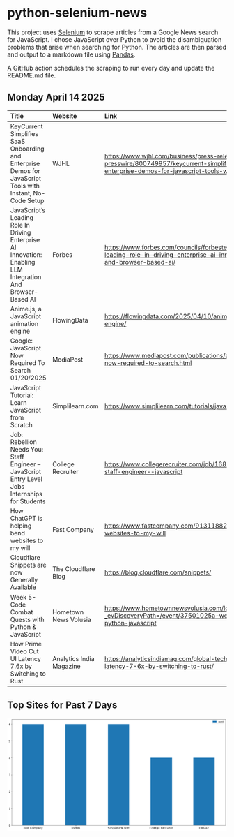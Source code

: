 # python-selenium-news

This project uses [Selenium](https://www.seleniumhq.org/) to scrape articles from a Google News search for JavaScript.
I chose JavaScript over Python to avoid the disambiguation problems that arise when searching for Python.
The articles are then parsed and output to a markdown file using [Pandas](https://pandas.pydata.org/).

A GitHub action schedules the scraping to run every day and update the README.md file.

## Monday April 14 2025


| Title                                                                                                        | Website                  | Link                                                                                                                                                                            |
|:-------------------------------------------------------------------------------------------------------------|:-------------------------|:--------------------------------------------------------------------------------------------------------------------------------------------------------------------------------|
| KeyCurrent Simplifies SaaS Onboarding and Enterprise Demos for JavaScript Tools with Instant, No-Code Setup  | WJHL                     | https://www.wjhl.com/business/press-releases/ein-presswire/800749957/keycurrent-simplifies-saas-onboarding-and-enterprise-demos-for-javascript-tools-with-instant-no-code-setup |
| JavaScript’s Leading Role In Driving Enterprise AI Innovation: Enabling LLM Integration And Browser-Based AI | Forbes                   | https://www.forbes.com/councils/forbestechcouncil/2025/04/10/javascripts-leading-role-in-driving-enterprise-ai-innovation-enabling-llm-integration-and-browser-based-ai/        |
| Anime.js, a JavaScript animation engine                                                                      | FlowingData              | https://flowingdata.com/2025/04/10/anime-js-a-javascript-animation-engine/                                                                                                      |
| Google: JavaScript Now Required To Search 01/20/2025                                                         | MediaPost                | https://www.mediapost.com/publications/article/402666/google-javascript-now-required-to-search.html                                                                             |
| JavaScript Tutorial: Learn JavaScript from Scratch                                                           | Simplilearn.com          | https://www.simplilearn.com/tutorials/javascript-tutorial                                                                                                                       |
| Job: Rebellion Needs You: Staff Engineer – JavaScript  Entry Level Jobs  Internships for Students            | College Recruiter        | https://www.collegerecruiter.com/job/1685435193-rebellion-needs-you-staff-engineer--javascript                                                                                  |
| How ChatGPT is helping bend websites to my will                                                              | Fast Company             | https://www.fastcompany.com/91311882/how-chatgpt-is-helping-bend-websites-to-my-will                                                                                            |
| Cloudflare Snippets are now Generally Available                                                              | The Cloudflare Blog      | https://blog.cloudflare.com/snippets/                                                                                                                                           |
| Week 5- Code Combat Quests with Python & JavaScript                                                          | Hometown News Volusia    | https://www.hometownnewsvolusia.com/local-events/?_evDiscoveryPath=/event/37501025a-week-5-code-combat-quests-with-python-javascript                                            |
| How Prime Video Cut UI Latency 7.6x by Switching to Rust                                                     | Analytics India Magazine | https://analyticsindiamag.com/global-tech/how-prime-video-cut-ui-latency-7-6x-by-switching-to-rust/                                                                             |
## Top Sites for Past 7 Days

![Graph of Top Sites](https://raw.githubusercontent.com/dan-mba/python-selenium-news/main/last-week.png)
